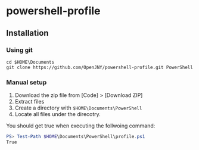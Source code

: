 # powershell-profile

## Installation

### Using git

```
cd $HOME\Documents
git clone https://github.com/OpenJNY/powershell-profile.git PowerShell
```

### Manual setup

1. Download the zip file from [Code] > [Download ZIP]
2. Extract files
3. Create a directory with `$HOME\Documents\PowerShell`
4. Locate all files under the direcotry. 

You should get true when executing the follwoing command:  

```ps1
PS> Test-Path $HOME\Documents\PowerShell\profile.ps1
True
```